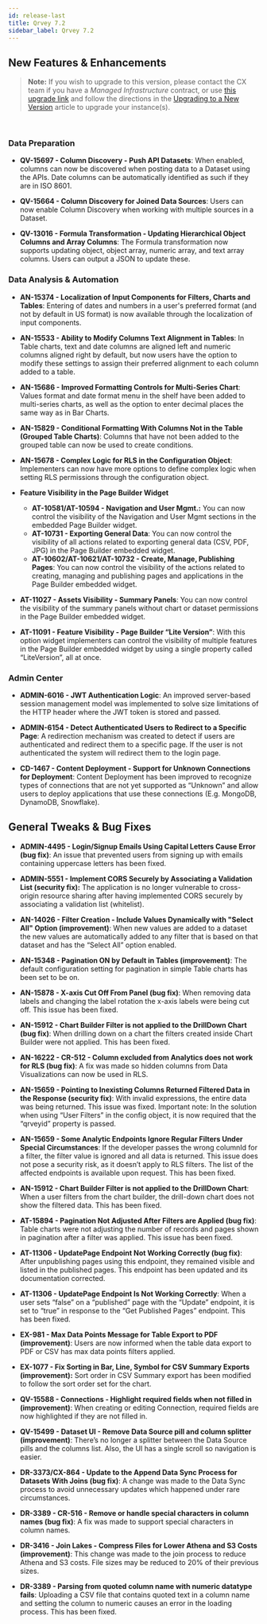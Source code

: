 ```yaml
---
id: release-last
title: Qrvey 7.2 
sidebar_label: Qrvey 7.2
---
```

<div style={{textAlign: "justify"}}>

## New Features & Enhancements

>**Note:** If you wish to upgrade to this version, please contact the CX team if you have a *Managed Infrastructure* contract, or use <a href="https://qrvey-autodeployapp.s3.amazonaws.com/autodeployappCloudformation-enterprise-7.2.json" target="_blank">this upgrade link</a> and follow the directions in the <a href="/docs/get-started/upgrading-new-version" target="_blank">Upgrading to a New Version</a> article to upgrade your instance(s).  
<br/> 

### Data Preparation

* **QV-15697 - Column Discovery - Push API Datasets**: When enabled, columns can now be discovered when posting data to a Dataset using the APIs. Date columns can be automatically identified as such if they are in ISO 8601.

* **QV-15664 - Column Discovery for Joined Data Sources**: Users can now enable Column Discovery when working with multiple sources in a Dataset. 


* **QV-13016 - Formula Transformation - Updating Hierarchical Object Columns and Array Columns**: The Formula transformation now supports updating object, object array, numeric array, and text array columns. Users can output a JSON to update these.



### Data Analysis & Automation


* **AN-15374 - Localization of Input Components for Filters, Charts and Tables**: Entering of dates and numbers in a user's preferred format (and not by default in US format) is now available through the localization of input components. 


* **AN-15533 - Ability to Modify Columns Text Alignment in Tables**: In Table charts, text and date columns are aligned left and numeric columns aligned right by default, but now users have the option to modify these settings to assign their preferred alignment to each column added to a table. 


* **AN-15686 - Improved Formatting Controls for Multi-Series Chart**: Values format and date format menu in the shelf have been added to multi-series charts, as well as the option to enter decimal places the same way as in Bar Charts. 


* **AN-15829 - Conditional Formatting With Columns Not in the Table (Grouped Table Charts)**: Columns that have not been added to the grouped table can now be used to create conditions. 


* **AN-15678 - Complex Logic for RLS in the Configuration Object**: Implementers can now have more options to define complex logic when setting RLS permissions through the configuration object.

* **Feature Visibility in the Page Builder Widget**
    * **AT-10581/AT-10594 - Navigation and User Mgmt.:** You can now control the visibility of the Navigation and User Mgmt sections in the embedded Page Builder widget.
    * **AT-10731 - Exporting General Data**: You can now control the visibility of all actions related to exporting general data (CSV, PDF, JPG) in the Page Builder embedded widget.
    * **AT-10602/AT-10621/AT-10732 - Create, Manage, Publishing Pages**: You can now control the visibility of the actions related to creating, managing and publishing pages and applications in the Page Builder embedded widget.


* **AT-11027 - Assets Visibility - Summary Panels**: You can now control the visibility of the summary panels without chart or dataset permissions in the Page Builder embedded widget.


* **AT-11091 - Feature Visibility - Page Builder “Lite Version”**: With this option widget implementers can control the visibility of multiple features in the Page Builder embedded widget by using a single property called “LiteVersion”, all at once.


### Admin Center

* **ADMIN-6016 - JWT Authentication Logic**: An improved server-based session management model was implemented to solve size limitations of the HTTP header where the JWT token is stored and passed. 


* **ADMIN-6154 - Detect Authenticated Users to Redirect to a Specific Page**: A redirection mechanism was created to detect if users are authenticated and redirect them to a specific page. If the user is not authenticated the system will redirect them to the login page.


* **CD-1467 - Content Deployment - Support for Unknown Connections for Deployment**: Content Deployment has been improved to recognize types of connections that are not yet supported as “Unknown” and allow users to deploy applications that use these connections (E.g. MongoDB, DynamoDB, Snowflake).

## General Tweaks & Bug Fixes

* **ADMIN-4495 - Login/Signup Emails Using Capital Letters Cause Error (bug fix)**: An issue that prevented users from signing up with emails containing uppercase letters has been fixed. 


* **ADMIN-5551 - Implement CORS Securely by Associating a Validation List (security fix):** The application is no longer vulnerable to cross-origin resource sharing after having implemented CORS securely by associating a validation list (whitelist).


* **AN-14026 - Filter Creation - Include Values Dynamically with "Select All" Option (improvement)**: When new values are added to a dataset the new values are automatically added to any filter that is based on that dataset and has the “Select All” option enabled. 

* **AN-15348 - Pagination ON by Default in Tables (improvement)**: The default configuration setting for pagination in simple Table charts has been set to be on.  


* **AN-15878 - X-axis Cut Off From Panel (bug fix)**: When removing data labels and changing the label rotation the x-axis labels were being cut off. This issue has been fixed. 


* **AN-15912 - Chart Builder Filter is not applied to the DrillDown Chart (bug fix)**: When drilling down on a chart the filters created inside Chart Builder were not applied. This has been fixed. 

* **AN-16222 - CR-512 - Column excluded from Analytics does not work for RLS (bug fix)**: A fix was made so hidden columns from Data Visualizations can now be used in RLS.


* **AN-15659 - Pointing to Inexisting Columns Returned Filtered Data in the Response (security fix)**: With invalid expressions, the entire data was being returned. This issue was fixed. Important note: In the solution when using “User Filters” in the config object, it is now required that the “qrveyid” property is passed.  

* **AN-15659 - Some Analytic Endpoints Ignore Regular Filters Under Special Circumstances**: If the developer passes the wrong columnId for a filter, the filter value is ignored and all data is returned. This issue does not pose a security risk, as it doesn’t apply to RLS filters. The list of the affected endpoints is available upon request. This has been fixed.

* **AN-15912 - Chart Builder Filter is not applied to the DrillDown Chart**: When a user filters from the chart builder, the drill-down chart does not show the filtered data. This has been fixed.


* **AT-15894 - Pagination Not Adjusted After Filters are Applied (bug fix)**: Table charts were not adjusting the number of records and pages shown in pagination after a filter was applied. This issue has been fixed. 


* **AT-11306 - UpdatePage Endpoint Not Working Correctly (bug fix)**: After unpublishing pages using this endpoint, they remained visible and listed in the published pages. This endpoint has been updated and its documentation corrected.

* **AT-11306 - UpdatePage Endpoint Is Not Working Correctly**: When a user sets “false” on a “published” page with the “Update” endpoint, it is set to “true” in response to the “Get Published Pages” endpoint. This has been fixed.

* **EX-981 - Max Data Points Message for Table Export to PDF (improvement)**: Users are now informed when the table data export to PDF or CSV has max data points filters applied.


* **EX-1077 - Fix Sorting in Bar, Line, Symbol for CSV Summary Exports (improvement):** Sort order in CSV Summary export has been modified to follow the sort order set for the chart.


* **QV-15588 - Connections - Highlight required fields when not filled in (improvement)**: When creating or editing Connection, required fields are now highlighted if they are not filled in.

* **QV-15499 - Dataset UI - Remove Data Source pill and column splitter (improvement)**: There’s no longer a splitter between the Data Source pills and the columns list. Also, the UI has a single scroll so navigation is easier.

* **DR-3373/CX-864 - Update to the Append Data Sync Process for Datasets With Joins (bug fix)**: A change was made to the Data Sync process to avoid unnecessary updates which happened under rare circumstances.

* **DR-3389 - CR-516 - Remove or handle special characters in column names (bug fix)**: A fix was made to support special characters in column names.

* **DR-3416 - Join Lakes - Compress Files for Lower Athena and S3 Costs (improvement)**: This change was made to the join process to reduce Athena and S3 costs. File sizes may be reduced to 20% of their previous sizes.

* **DR-3389 - Parsing from quoted column name with numeric datatype fails**: Uploading a CSV file that contains quoted text in a column name and setting the column to numeric causes an error in the loading process. This has been fixed.

</div>
